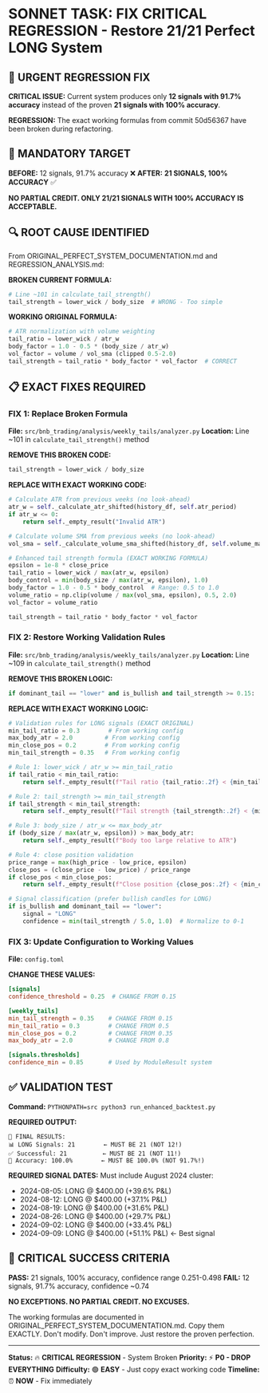 # SONNET TASK: FIX CRITICAL REGRESSION - Restore 21/21 Perfect LONG System

## 🚨 URGENT REGRESSION FIX

**CRITICAL ISSUE:** Current system produces only **12 signals with 91.7% accuracy** instead of the proven **21 signals with 100% accuracy**.

**REGRESSION:** The exact working formulas from commit 50d56367 have been broken during refactoring.

## 🎯 MANDATORY TARGET

**BEFORE:** 12 signals, 91.7% accuracy ❌
**AFTER:** **21 SIGNALS, 100% ACCURACY** ✅

**NO PARTIAL CREDIT. ONLY 21/21 SIGNALS WITH 100% ACCURACY IS ACCEPTABLE.**

## 🔍 ROOT CAUSE IDENTIFIED

From ORIGINAL_PERFECT_SYSTEM_DOCUMENTATION.md and REGRESSION_ANALYSIS.md:

**BROKEN CURRENT FORMULA:**

```python
# Line ~101 in calculate_tail_strength()
tail_strength = lower_wick / body_size  # WRONG - Too simple
```

**WORKING ORIGINAL FORMULA:**

```python
# ATR normalization with volume weighting
tail_ratio = lower_wick / atr_w
body_factor = 1.0 - 0.5 * (body_size / atr_w)
vol_factor = volume / vol_sma (clipped 0.5-2.0)
tail_strength = tail_ratio * body_factor * vol_factor  # CORRECT
```

## 📋 EXACT FIXES REQUIRED

### **FIX 1: Replace Broken Formula**

**File:** `src/bnb_trading/analysis/weekly_tails/analyzer.py`
**Location:** Line ~101 in `calculate_tail_strength()` method

**REMOVE THIS BROKEN CODE:**

```python
tail_strength = lower_wick / body_size
```

**REPLACE WITH EXACT WORKING CODE:**

```python
# Calculate ATR from previous weeks (no look-ahead)
atr_w = self._calculate_atr_shifted(history_df, self.atr_period)
if atr_w <= 0:
    return self._empty_result("Invalid ATR")

# Calculate volume SMA from previous weeks (no look-ahead)
vol_sma = self._calculate_volume_sma_shifted(history_df, self.volume_ma_period)

# Enhanced tail strength formula (EXACT WORKING FORMULA)
epsilon = 1e-8 * close_price
tail_ratio = lower_wick / max(atr_w, epsilon)
body_control = min(body_size / max(atr_w, epsilon), 1.0)
body_factor = 1.0 - 0.5 * body_control  # Range: 0.5 to 1.0
volume_ratio = np.clip(volume / max(vol_sma, epsilon), 0.5, 2.0)
vol_factor = volume_ratio

tail_strength = tail_ratio * body_factor * vol_factor
```

### **FIX 2: Restore Working Validation Rules**

**File:** `src/bnb_trading/analysis/weekly_tails/analyzer.py`
**Location:** Line ~109 in `calculate_tail_strength()` method

**REMOVE THIS BROKEN LOGIC:**

```python
if dominant_tail == "lower" and is_bullish and tail_strength >= 0.15:
```

**REPLACE WITH EXACT WORKING LOGIC:**

```python
# Validation rules for LONG signals (EXACT ORIGINAL)
min_tail_ratio = 0.3        # From working config
max_body_atr = 2.0         # From working config
min_close_pos = 0.2        # From working config
min_tail_strength = 0.35   # From working config

# Rule 1: lower_wick / atr_w >= min_tail_ratio
if tail_ratio < min_tail_ratio:
    return self._empty_result(f"Tail ratio {tail_ratio:.2f} < {min_tail_ratio}")

# Rule 2: tail_strength >= min_tail_strength
if tail_strength < min_tail_strength:
    return self._empty_result(f"Tail strength {tail_strength:.2f} < {min_tail_strength}")

# Rule 3: body_size / atr_w <= max_body_atr
if (body_size / max(atr_w, epsilon)) > max_body_atr:
    return self._empty_result(f"Body too large relative to ATR")

# Rule 4: close position validation
price_range = max(high_price - low_price, epsilon)
close_pos = (close_price - low_price) / price_range
if close_pos < min_close_pos:
    return self._empty_result(f"Close position {close_pos:.2f} < {min_close_pos}")

# Signal classification (prefer bullish candles for LONG)
if is_bullish and dominant_tail == "lower":
    signal = "LONG"
    confidence = min(tail_strength / 5.0, 1.0)  # Normalize to 0-1
```

### **FIX 3: Update Configuration to Working Values**

**File:** `config.toml`

**CHANGE THESE VALUES:**

```toml
[signals]
confidence_threshold = 0.25  # CHANGE FROM 0.15

[weekly_tails]
min_tail_strength = 0.35    # CHANGE FROM 0.15
min_tail_ratio = 0.3        # CHANGE FROM 0.5
min_close_pos = 0.2         # CHANGE FROM 0.35
max_body_atr = 2.0          # CHANGE FROM 0.8

[signals.thresholds]
confidence_min = 0.85       # Used by ModuleResult system
```

## ✅ VALIDATION TEST

**Command:** `PYTHONPATH=src python3 run_enhanced_backtest.py`

**REQUIRED OUTPUT:**

```
🎯 FINAL RESULTS:
📊 LONG Signals: 21        ← MUST BE 21 (NOT 12!)
✅ Successful: 21          ← MUST BE 21 (NOT 11!)
🎯 Accuracy: 100.0%        ← MUST BE 100.0% (NOT 91.7%!)
```

**REQUIRED SIGNAL DATES:** Must include August 2024 cluster:

-   2024-08-05: LONG @ $400.00 (+39.6% P&L)
-   2024-08-12: LONG @ $400.00 (+37.1% P&L)
-   2024-08-19: LONG @ $400.00 (+31.6% P&L)
-   2024-08-26: LONG @ $400.00 (+29.7% P&L)
-   2024-09-02: LONG @ $400.00 (+33.4% P&L)
-   2024-09-09: LONG @ $400.00 (+51.1% P&L) ← Best signal

## 🚨 CRITICAL SUCCESS CRITERIA

**PASS:** 21 signals, 100% accuracy, confidence range 0.251-0.498
**FAIL:** 12 signals, 91.7% accuracy, confidence ~0.74

**NO EXCEPTIONS. NO PARTIAL CREDIT. NO EXCUSES.**

The working formulas are documented in ORIGINAL_PERFECT_SYSTEM_DOCUMENTATION.md. Copy them EXACTLY. Don't modify. Don't improve. Just restore the proven perfection.

---

**Status:** 🔥 **CRITICAL REGRESSION** - System Broken
**Priority:** ⚡ **P0 - DROP EVERYTHING**
**Difficulty:** 🟢 **EASY** - Just copy exact working code
**Timeline:** ⏰ **NOW** - Fix immediately

